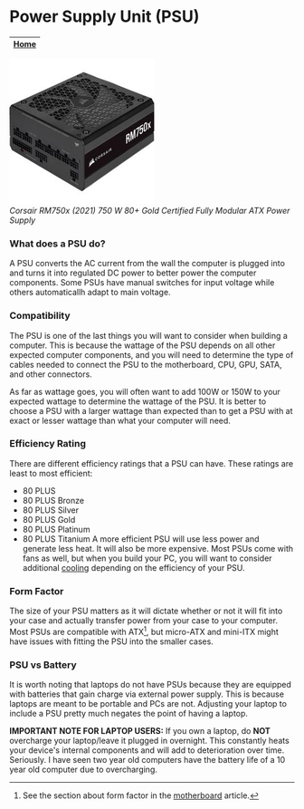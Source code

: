 # Power Supply Unit (PSU)

|[Home](README.md) | 
| -------- |

![PSU](psu.jpg)  
*Corsair RM750x (2021) 750 W 80+ Gold Certified Fully Modular ATX Power Supply*

### What does a PSU do?
A PSU converts the AC current from the wall the computer is plugged into and turns it into regulated DC power to better power the computer components. Some PSUs have manual switches for input voltage while others automaticallh adapt to main voltage.

### Compatibility
The PSU is one of the last things you will want to consider when building a computer. This is because the wattage of the PSU depends on all other expected computer components, and you will need to determine the type of cables needed to connect the PSU to the motherboard, CPU, GPU, SATA, and other connectors.

As far as wattage goes, you will often want to add 100W or 150W to your expected wattage to determine the wattage of the PSU. It is better to choose a PSU with a larger wattage than expected than to get a PSU with at exact or lesser wattage than what your computer will need.

### Efficiency Rating
There are different efficiency ratings that a PSU can have. These ratings are least to most efficient:
- 80 PLUS
- 80 PLUS Bronze
- 80 PLUS Silver
- 80 PLUS Gold
- 80 PLUS Platinum
- 80 PLUS Titanium
A more efficient PSU will use less power and generate less heat. It will also be more expensive. Most PSUs come with fans as well, but when you build your PC, you will want to consider additional [cooling](cooler.md) depending on the efficiency of your PSU.

### Form Factor
The size of your PSU matters as it will dictate whether or not it will fit into your case and actually transfer power from your case to your computer. Most PSUs are compatible with ATX[^1], but micro-ATX and mini-ITX might have issues with fitting the PSU into the smaller cases.

### PSU vs Battery
It is worth noting that laptops do not have PSUs because they are equipped with batteries that gain charge via external power supply. This is because laptops are meant to be portable and PCs are not. Adjusting your laptop to include a PSU pretty much negates the point of having a laptop.

**IMPORTANT NOTE FOR LAPTOP USERS:** If you own a laptop, do **NOT** overcharge your laptop/leave it plugged in overnight. This constantly heats your device's internal components and will add to deterioration over time. Seriously. I have seen two year old computers have the battery life of a 10 year old computer due to overcharging. 

[^1]: See the section about form factor in the [motherboard](motherboard.md) article.